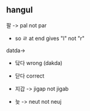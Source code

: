 ## hangul

팔 -> pal not par
- so ㄹ at end gives "l" not "r"

datda->
- 닼다 wrong (dakda)
- 닫다 correct

- 지갑 -> jigap not jigab

- 늦 -> neut not neuj